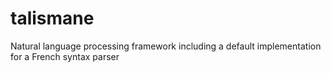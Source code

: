 talismane
=========

Natural language processing framework including a default implementation for a French syntax parser